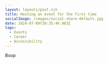 ```yaml
---
layout: layouts/post.njk
title: Hosting an event for the first time
socialImage: /images/social-share-default.jpg
date: 2024-07-09T10:35:46.963Z
tags:
  - Events
  - Career
  - Accessibility
---
```

Boop
